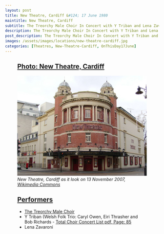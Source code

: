 ```yaml
---
layout: post
title: New Theatre, Cardiff &#124; 17 June 1980
maintitle: New Theatre, Cardiff
subtitle: The Treorchy Male Choir In Concert with Y Triban and Lena Zavaroni.
description: The Treorchy Male Choir In Concert with Y Triban and Lena Zavaroni.
post_description: The Treorchy Male Choir In Concert with Y Triban and Lena Zavaroni.
images: /assets/images/locations/new-theatre-cardiff.jpg
categories: [Theatres, New-Theatre-Cardiff, OnThisDay17June]
---
```


<figure class="fig1">
<div class="CardLayout CardLayout-Height1">
<div class="CardItem"><h2 id="infobox1" class="infobox"><a href="#infobox1">Photo: New Theatre, Cardiff</a></h2></div>
<div class="CardItem split">
<a href="/assets/images/locations/new-theatre-cardiff.jpg"><img src="/assets/images/locations/new-theatre-cardiff.jpg" class="full-width zoom-in"></a>
<cite>New Theatre, Cardiff as it look on 13 November 2007,  <a class="external-link" href="https://commons.wikimedia.org/wiki/File:New_Theatre_Cardiff.jpg">Wikimedia Commons</a></cite>
</div>
</div>
</figure>

<figure class="fig2">
<div class="CardLayout CardLayout-Height1">
<div class="CardItem"><h2 id="infobox1" class="infobox"><a href="#infobox1">Performers</a></h2></div>
<div class="CardItem split">
<ul>
<li><a class="external-link" href="https://treorchymalechoir.com/index.php/history-main/the-landmarks/1980-1999">The Treorchy Male Choir</a></li>
<li>Y Triban (Welsh Folk Trio: Caryl Owen, Eiri Thrasher and Bob Richards - <a href="/assets/pdf/Total-Choir-Concert-List---Website.pdf#page=85">Total Choir Concert List pdf, Page: 85</a></li>
<li>Lena Zavaroni</li>
</ul>
</div>
</div>
</figure>

<style>
.CardLayout-Height1 {height: 437.66px;}
@media screen and (orientation:portrait) {.CardLayout-Height1, .CardLayout-Height2 {height: unset;}}
</style>

